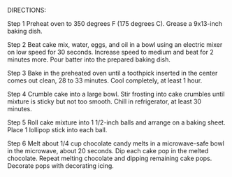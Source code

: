 DIRECTIONS:


Step 1
Preheat oven to 350 degrees F (175 degrees C). Grease a 9x13-inch baking dish.

Step 2
Beat cake mix, water, eggs, and oil in a bowl using an electric mixer on low speed for 30 seconds. Increase speed to medium and beat for 2 minutes more. Pour batter into the prepared baking dish.

Step 3
Bake in the preheated oven until a toothpick inserted in the center comes out clean, 28 to 33 minutes. Cool completely, at least 1 hour.

Step 4
Crumble cake into a large bowl. Stir frosting into cake crumbles until mixture is sticky but not too smooth. Chill in refrigerator, at least 30 minutes.

Step 5
Roll cake mixture into 1 1/2-inch balls and arrange on a baking sheet. Place 1 lollipop stick into each ball.

Step 6
Melt about 1/4 cup chocolate candy melts in a microwave-safe bowl in the microwave, about 20 seconds. Dip each cake pop in the melted chocolate. Repeat melting chocolate and dipping remaining cake pops. Decorate pops with decorating icing.